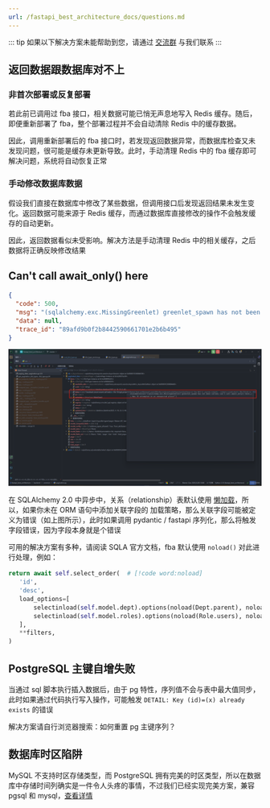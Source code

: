 ```yaml
---
url: /fastapi_best_architecture_docs/questions.md
---
```

::: tip
如果以下解决方案未能帮助到您，请通过 [交流群](./group.md) 与我们联系
:::

## 返回数据跟数据库对不上

### 非首次部署或反复部署

若此前已调用过 fba 接口，相关数据可能已悄无声息地写入 Redis 缓存。随后，即便重新部署了 fba，整个部署过程并不会自动清除
Redis 中的缓存数据。

因此，调用重新部署后的 fba 接口时，若发现返回数据异常，而数据库检查又未发现问题，很可能是缓存未更新导致。此时，手动清理
Redis 中的 fba 缓存即可解决问题，系统将自动恢复正常

### 手动修改数据库数据

假设我们直接在数据库中修改了某些数据，但调用接口后发现返回结果未发生变化。返回数据可能来源于 Redis
缓存，而通过数据库直接修改的操作不会触发缓存的自动更新。

因此，返回数据看似未受影响。解决方法是手动清理 Redis 中的相关缓存，之后数据将正确反映修改结果

## Can't call await\_only() here

```json
{
  "code": 500,
  "msg": "(sqlalchemy.exc.MissingGreenlet) greenlet_spawn has not been called; can't call await_only() here. Was IO attempted in an unexpected place?\n[SQL: SELECT sys_dict_data.id AS sys_dict_data_id, sys_dict_data.label AS sys_dict_data_label, sys_dict_data.value AS sys_dict_data_value, sys_dict_data.sort AS sys_dict_data_sort, sys_dict_data.status AS sys_dict_data_status, sys_dict_data.remark AS sys_dict_data_remark, sys_dict_data.type_id AS sys_dict_data_type_id, sys_dict_data.created_time AS sys_dict_data_created_time, sys_dict_data.updated_time AS sys_dict_data_updated_time \nFROM sys_dict_data \nWHERE %s = sys_dict_data.type_id]\n[parameters: [{'%(2071788311008 param)s': 1}]]\n(Background on this error at: https://sqlalche.me/e/20/xd2s)",
  "data": null,
  "trace_id": "89afd9b0f2b8442590661701e2b6b495"
}
```

![await\_only](/images/sqlalchemy_await_only.png)

在 SQLAlchemy 2.0 中异步中，关系（relationship）表默认使用
[懒加载](https://docs.sqlalchemy.org/en/20/glossary.html#term-lazy-loading)，所以，如果你未在 ORM 语句中添加关联字段的
加载策略，那么关联字段可能被定义为错误（如上图所示），此时如果调用 pydantic / fastapi 序列化，那么将触发字段错误，因为字段本身就是个错误

可用的解决方案有多种，请阅读 SQLA 官方文档，fba 默认使用 `noload()` 对此进行处理，例如：

```python
return await self.select_order(  # [!code word:noload]
   'id',
   'desc',
   load_options=[
       selectinload(self.model.dept).options(noload(Dept.parent), noload(Dept.children), noload(Dept.users)),
       selectinload(self.model.roles).options(noload(Role.users), noload(Role.menus), noload(Role.scopes)),
   ],
   **filters,
)
```

## PostgreSQL 主键自增失败

当通过 sql 脚本执行插入数据后，由于 pg 特性，序列值不会与表中最大值同步，此时如果通过代码执行写入操作，可能触发
`DETAIL: Key (id)=(x) already exists` 的错误

解决方案请自行浏览器搜索：如何重置 pg 主键序列？

## 数据库时区陷阱

MySQL 不支持时区存储类型，而 PostgreSQL 拥有完美的时区类型，所以在数据库中存储时间列确实是一件令人头疼的事情，不过我们已经实现完美方案，兼容
pgsql 和 mysql，[查看详情](./backend/reference/timezone.md)
